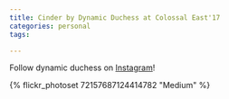 ```yaml
---
title: Cinder by Dynamic Duchess at Colossal East'17
categories: personal
tags: 

---
```


Follow dynamic duchess on [Instagram](https://www.instagram.com/dynamic_duchess_cosplay)!

{% flickr_photoset 72157687124414782 "Medium" %}